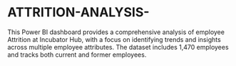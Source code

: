 # ATTRITION-ANALYSIS-
This Power BI dashboard provides a comprehensive analysis of employee Attrition at Incubator Hub, with a focus on identifying trends and insights across multiple employee attributes. The dataset includes 1,470 employees and tracks both current and former employees.
